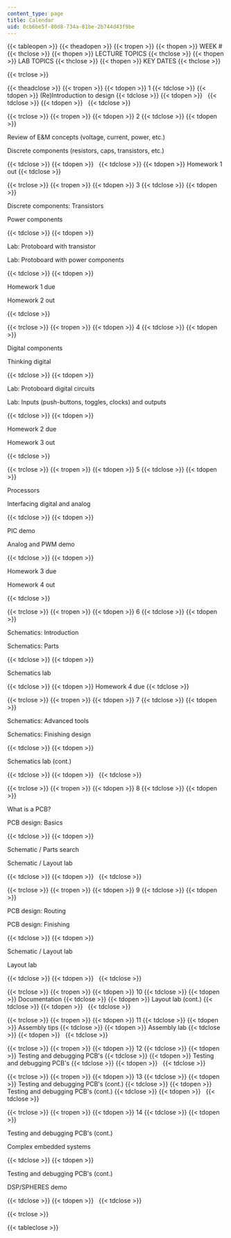 ```yaml
---
content_type: page
title: Calendar
uid: 0cb6be5f-80d8-734a-81be-2b744d43f9be
---
```


{{< tableopen >}}
{{< theadopen >}}
{{< tropen >}}
{{< thopen >}}
WEEK #
{{< thclose >}}
{{< thopen >}}
LECTURE TOPICS
{{< thclose >}}
{{< thopen >}}
LAB TOPICS
{{< thclose >}}
{{< thopen >}}
KEY DATES
{{< thclose >}}

{{< trclose >}}

{{< theadclose >}}
{{< tropen >}}
{{< tdopen >}}
1
{{< tdclose >}}
{{< tdopen >}}
(Re)Introduction to design
{{< tdclose >}}
{{< tdopen >}}
 
{{< tdclose >}}
{{< tdopen >}}
 
{{< tdclose >}}

{{< trclose >}}
{{< tropen >}}
{{< tdopen >}}
2
{{< tdclose >}}
{{< tdopen >}}


Review of E&M concepts (voltage, current, power, etc.)

Discrete components (resistors, caps, transistors, etc.)


{{< tdclose >}}
{{< tdopen >}}
 
{{< tdclose >}}
{{< tdopen >}}
Homework 1 out
{{< tdclose >}}

{{< trclose >}}
{{< tropen >}}
{{< tdopen >}}
3
{{< tdclose >}}
{{< tdopen >}}


Discrete components: Transistors

Power components


{{< tdclose >}}
{{< tdopen >}}


Lab: Protoboard with transistor

Lab: Protoboard with power components


{{< tdclose >}}
{{< tdopen >}}


Homework 1 due

Homework 2 out


{{< tdclose >}}

{{< trclose >}}
{{< tropen >}}
{{< tdopen >}}
4
{{< tdclose >}}
{{< tdopen >}}


Digital components

Thinking digital


{{< tdclose >}}
{{< tdopen >}}


Lab: Protoboard digital circuits

Lab: Inputs (push-buttons, toggles, clocks) and outputs


{{< tdclose >}}
{{< tdopen >}}


Homework 2 due

Homework 3 out


{{< tdclose >}}

{{< trclose >}}
{{< tropen >}}
{{< tdopen >}}
5
{{< tdclose >}}
{{< tdopen >}}


Processors

Interfacing digital and analog


{{< tdclose >}}
{{< tdopen >}}


PIC demo

Analog and PWM demo


{{< tdclose >}}
{{< tdopen >}}


Homework 3 due

Homework 4 out


{{< tdclose >}}

{{< trclose >}}
{{< tropen >}}
{{< tdopen >}}
6
{{< tdclose >}}
{{< tdopen >}}


Schematics: Introduction

Schematics: Parts


{{< tdclose >}}
{{< tdopen >}}


Schematics lab


{{< tdclose >}}
{{< tdopen >}}
Homework 4 due
{{< tdclose >}}

{{< trclose >}}
{{< tropen >}}
{{< tdopen >}}
7
{{< tdclose >}}
{{< tdopen >}}


Schematics: Advanced tools

Schematics: Finishing design


{{< tdclose >}}
{{< tdopen >}}


Schematics lab (cont.)


{{< tdclose >}}
{{< tdopen >}}
 
{{< tdclose >}}

{{< trclose >}}
{{< tropen >}}
{{< tdopen >}}
8
{{< tdclose >}}
{{< tdopen >}}


What is a PCB?

PCB design: Basics


{{< tdclose >}}
{{< tdopen >}}


Schematic / Parts search

Schematic / Layout lab


{{< tdclose >}}
{{< tdopen >}}
 
{{< tdclose >}}

{{< trclose >}}
{{< tropen >}}
{{< tdopen >}}
9
{{< tdclose >}}
{{< tdopen >}}


PCB design: Routing

PCB design: Finishing


{{< tdclose >}}
{{< tdopen >}}


Schematic / Layout lab

Layout lab


{{< tdclose >}}
{{< tdopen >}}
 
{{< tdclose >}}

{{< trclose >}}
{{< tropen >}}
{{< tdopen >}}
10
{{< tdclose >}}
{{< tdopen >}}
Documentation
{{< tdclose >}}
{{< tdopen >}}
Layout lab (cont.)
{{< tdclose >}}
{{< tdopen >}}
 
{{< tdclose >}}

{{< trclose >}}
{{< tropen >}}
{{< tdopen >}}
11
{{< tdclose >}}
{{< tdopen >}}
Assembly tips
{{< tdclose >}}
{{< tdopen >}}
Assembly lab
{{< tdclose >}}
{{< tdopen >}}
 
{{< tdclose >}}

{{< trclose >}}
{{< tropen >}}
{{< tdopen >}}
12
{{< tdclose >}}
{{< tdopen >}}
Testing and debugging PCB's
{{< tdclose >}}
{{< tdopen >}}
Testing and debugging PCB's
{{< tdclose >}}
{{< tdopen >}}
 
{{< tdclose >}}

{{< trclose >}}
{{< tropen >}}
{{< tdopen >}}
13
{{< tdclose >}}
{{< tdopen >}}
Testing and debugging PCB's (cont.)
{{< tdclose >}}
{{< tdopen >}}
Testing and debugging PCB's (cont.)
{{< tdclose >}}
{{< tdopen >}}
 
{{< tdclose >}}

{{< trclose >}}
{{< tropen >}}
{{< tdopen >}}
14
{{< tdclose >}}
{{< tdopen >}}


Testing and debugging PCB's (cont.)

Complex embedded systems


{{< tdclose >}}
{{< tdopen >}}


Testing and debugging PCB's (cont.)

DSP/SPHERES demo


{{< tdclose >}}
{{< tdopen >}}
 
{{< tdclose >}}

{{< trclose >}}

{{< tableclose >}}